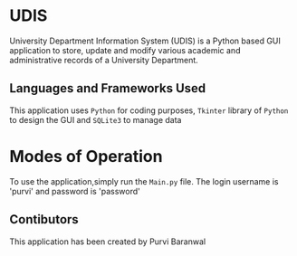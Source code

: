 # UDIS

University Department Information System (UDIS) is a Python based GUI application to store, update and modify various academic and administrative records of a University Department.

## Languages and Frameworks Used

This application uses `Python` for coding purposes, `Tkinter` library of `Python` to design the GUI and `SQLite3` to manage data

# Modes of Operation

To use the application,simply run the `Main.py` file.
The login username is 'purvi' and password is 'password'

## Contibutors

This application has been created by Purvi Baranwal
